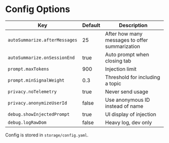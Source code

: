 # Config Options

| Key | Default | Description |
|-----|---------|-------------|
| `autoSummarize.afterMessages` | 25 | After how many messages to offer summarization |
| `autoSummarize.onSessionEnd` | true | Auto prompt when closing tab |
| `prompt.maxTokens` | 900 | Injection limit |
| `prompt.minSignalWeight` | 0.3 | Threshold for including a topic |
| `privacy.noTelemetry` | true | Never send usage |
| `privacy.anonymizeUserId` | false | Use anonymous ID instead of name |
| `debug.showInjectedPrompt` | true | UI display of injection |
| `debug.logRawDom` | false | Heavy log, dev only |

Config is stored in `storage/config.yaml`.
